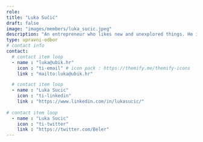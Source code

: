 ```yaml
---
role: 
title: "Luka Sučić"
draft: false
image: "images/members/luka_sucic.jpeg"
description: "An entrepreneur who likes new and unexplored things. He is actively working on product and ecosystem development and as a partner in the blockchain startup fund MCC."
type: upravni-odbor
# contact info
contact:
  # contact item loop
  - name : "luka@ubik.hr"
    icon : "ti-email" # icon pack : https://themify.me/themify-icons
    link : "mailto:luka@ubik.hr"

  # contact item loop
  - name : "Luka Sucic"
    icon : "ti-linkedin"
    link : "https://www.linkedin.com/in/lukasucic/"
    
# contact item loop
  - name : "Luka Sucic"
    icon : "ti-twitter"
    link : "https://twitter.com/Beler"
---
```

